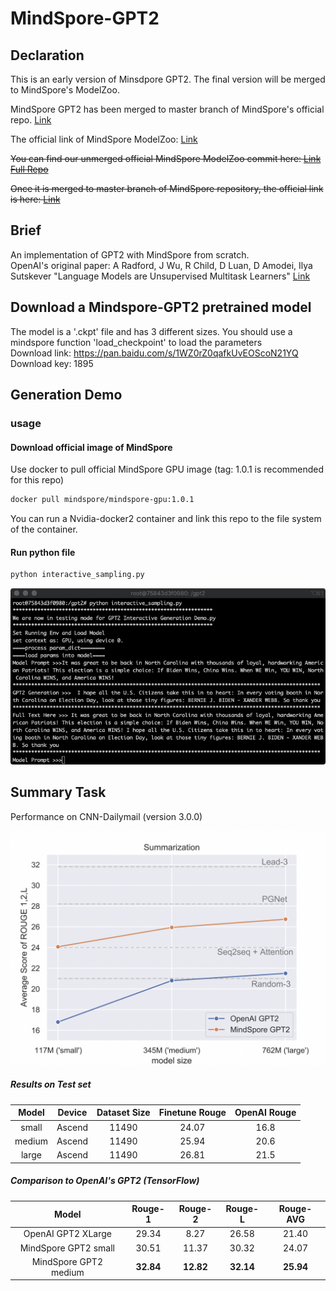 # MindSpore-GPT2

## Declaration

This is an early version of Minsdpore GPT2. The final version will be merged to MindSpore's ModelZoo. 

MindSpore GPT2 has been merged to master branch of MindSpore's official repo. [Link](https://gitee.com/mindspore/mindspore/tree/master/model_zoo/research/nlp/gpt2)

The official link of MindSpore ModelZoo: [Link](https://gitee.com/mindspore/mindspore/tree/master/model_zoo)

~~You can find our unmerged official MindSpore ModelZoo commit here: [Link](https://gitee.com/mindspore/mindspore/tree/f5cb27b21e40292ebd0d7b8afbe32a02acd13ae1/model_zoo/research/nlp/gpt2) [Full Repo](https://gitee.com/ouyang_xx/mindspore/tree/master/model_zoo/research/nlp/gpt2)~~

~~Once it is merged to master branch of MindSpore repository, the official link is here: [Link](https://gitee.com/mindspore/mindspore/tree/master/model_zoo/research/nlp/gpt2)~~

## Brief

An implementation of GPT2 with MindSpore from scratch.<br>OpenAI's original paper: A Radford, J Wu, R Child, D Luan, D Amodei, Ilya Sutskever "Language Models are Unsupervised Multitask Learners" [Link](https://github.com/mindspore-ai/mindspore/tree/master/model_zoo/official/nlp) 

## Download a Mindspore-GPT2 pretrained model

The model is a '.ckpt' file and has 3 different sizes. You should use a mindspore function 'load_checkpoint' to load the parameters  <br>
Download link: https://pan.baidu.com/s/1WZ0rZ0qafkUvEOScoN21YQ <br>
Download key: 1895 <br>

## Generation Demo

### usage

#### Download official image of MindSpore

Use docker to pull official MindSpore GPU image (tag: 1.0.1 is recommended for this repo)

```sh
docker pull mindspore/mindspore-gpu:1.0.1
```

You can run a Nvidia-docker2 container and link this repo to the file system of the container.

#### Run python file

```sh
python interactive_sampling.py
```



![generation_demo](./img/generation_demo.JPG)

## Summary Task

Performance on CNN-Dailymail (version 3.0.0)

![summary](./img/summary.png)

#####  Results on Test set

| Model  | Device | Dataset Size | Finetune Rouge | OpenAI Rouge |
| :----: | :----: | :----------: | :------------: | :----------: |
| small  | Ascend |    11490     |     24.07      |     16.8     |
| medium | Ascend |    11490     |     25.94      |     20.6     |
| large  | Ascend |    11490     |     26.81      |     21.5     |

##### Comparison to OpenAI's GPT2 (TensorFlow)

|         Model         |  Rouge-1  |  Rouge-2  |  Rouge-L  | Rouge-AVG |
| :-------------------: | :-------: | :-------: | :-------: | :-------: |
|  OpenAI GPT2 XLarge   |   29.34   |   8.27    |   26.58   |   21.40   |
| MindSpore GPT2 small  |   30.51   |   11.37   |   30.32   |   24.07   |
| MindSpore GPT2 medium | **32.84** | **12.82** | **32.14** | **25.94** |


